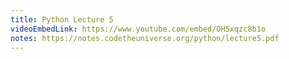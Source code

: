 ```yaml
---
title: Python Lecture 5
videoEmbedLink: https://www.youtube.com/embed/OHSxqzc8b1o
notes: https://notes.codetheuniverse.org/python/lecture5.pdf
---
```

